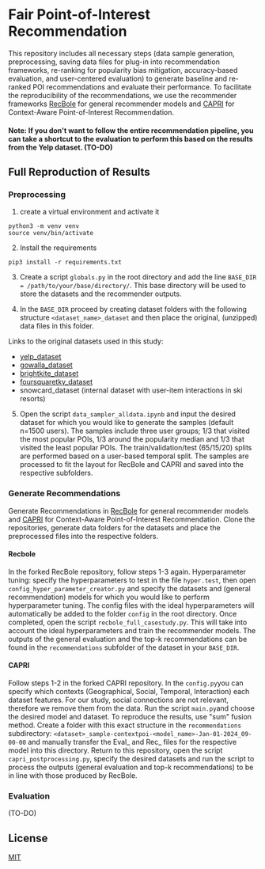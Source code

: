 # Fair Point-of-Interest Recommendation

This repository includes all necessary steps (data sample generation, preprocessing, saving data files for plug-in into recommendation frameworks, re-ranking for popularity bias mitigation, accuracy-based evaluation, and user-centered evaluation) to generate baseline and re-ranked POI recommendations and evaluate their performance. To facilitate the reproducibility of the recommendations, we use the recommender frameworks [RecBole](https://github.com/andreafooo/RecBole) for general recommender models and [CAPRI](https://github.com/andreafooo/CAPRI) for Context-Aware Point-of-Interest Recommendation. 

#### Note: If you don't want to follow the entire recommendation pipeline, you can take a shortcut to the evaluation to perform this based on the results from the Yelp dataset. (TO-DO)


## Full Reproduction of Results

### Preprocessing

1. create a virtual environment and activate it
```
python3 -m venv venv
source venv/bin/activate
```
2. Install the requirements 
```
pip3 install -r requirements.txt
```
3. Create a script ```globals.py``` in the root directory and add the line ```BASE_DIR = /path/to/your/base/directory/```. This base directory will be used to store the datasets and the recommender outputs. 

4. In the ```BASE_DIR``` proceed by creating dataset folders with the following structure ```<dataset_name>_dataset``` and then place the original, (unzipped) data files in this folder.

Links to the original datasets used in this study: 
* [yelp_dataset](https://www.yelp.com/dataset)
* [gowalla_dataset](https://snap.stanford.edu/data/loc-gowalla.html)
* [brightkite_dataset](https://snap.stanford.edu/data/loc-brightkite.html)
* [foursquaretky_dataset](https://www.kaggle.com/datasets/chetanism/foursquare-nyc-and-tokyo-checkin-dataset)
* snowcard_dataset (internal dataset with user-item interactions in ski resorts)

5. Open the script ```data_sampler_alldata.ipynb``` and input the desired dataset for which you would like to generate the samples (default n=1500 users). The samples include three user groups; 1/3 that visited the most popular POIs, 1/3 around the popularity median and 1/3 that visited the least popular POIs. The train/validation/test (65/15/20) splits are performed based on a user-based temporal split. The samples are processed to fit the layout for RecBole and CAPRI and saved into the respective subfolders.

### Generate Recommendations
Generate Recommendations in [RecBole](https://github.com/andreafooo/RecBole) for general recommender models and [CAPRI](https://github.com/andreafooo/CAPRI) for Context-Aware Point-of-Interest Recommendation. Clone the repositories, generate data folders for the datasets and place the preprocessed files into the respective folders. 

#### Recbole 
In the forked RecBole repository, follow steps 1-3 again. Hyperparameter tuning: specify the hyperparameters to test in the file ```hyper.test```, then open ```config_hyper_parameter_creator.py``` and specify the datasets and (general recommendation) models for which you would like to perform hyperparameter tuning. The config files with the ideal hyperparameters will automatically be added to the folder ```config``` in the root directory. Once completed, open the script ```recbole_full_casestudy.py```. This will take into account the ideal hyperparameters and train the recommender models. The outputs of the general evaluation and the top-k recommendations can be found in the ```recommendations``` subfolder of the dataset in your ```BASE_DIR```. 
#### CAPRI
Follow steps 1-2 in the forked CAPRI repository. In the ```config.py```you can specify which contexts (Geographical, Social, Temporal, Interaction) each dataset features. For our study, social connections are not relevant, therefore we remove them from the data. Run the script ```main.py```and choose the desired model and dataset. To reproduce the results, use "sum" fusion method. Create a folder with this exact structure in the ```recommendations``` subdirectory: ```<dataset>_sample-contextpoi-<model_name>-Jan-01-2024_09-00-00``` and manually transfer the Eval_ and Rec_ files for the respective model into this directory. Return to this repository, open the script ```capri_postprocessing.py```, specify the desired datasets and run the script to process the outputs (general evaluation and top-k recommendations) to be in line with those produced by RecBole.

### Evaluation
(TO-DO)


## License

[MIT](https://choosealicense.com/licenses/mit/)
